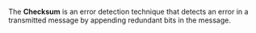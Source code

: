 The **Checksum** is an error detection technique that detects an error in a transmitted message by appending redundant bits in the message.